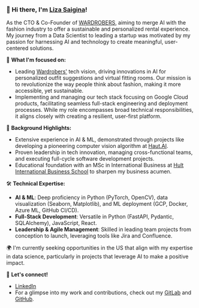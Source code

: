 ### 👋 Hi there, I'm [Liza Saigina](https://github.com/lizasaigina)!

As the CTO & Co-Founder of [WARDROBERS](https://wardrobers.co/), aiming to merge AI with the fashion industry to offer a sustainable and personalized rental experience. My journey from a Data Scientist to leading a startup was motivated by my passion for harnessing AI and technology to create meaningful, user-centered solutions.

🚀 **What I'm focused on:**
- Leading [Wardrobers'](https://wardrobers.co/) tech vision, driving innovations in AI for personalized outfit suggestions and virtual fitting rooms. Our mission is to revolutionize the way people think about fashion, making it more accessible, yet sustainable.
- Implementing and managing our tech stack focusing on Google Cloud products, facilitating seamless full-stack engineering and deployment processes. While my role encompasses broad technical responsibilities, it aligns closely with creating a resilient, user-first platform.

💼 **Background Highlights:**
- Extensive experience in AI & ML, demonstrated through projects like developing a pioneering computer vision algorithm at [Haut.AI](https://haut.ai/).
- Proven leadership in tech innovation, managing cross-functional teams, and executing full-cycle software development projects.
- Educational foundation with an MSc in International Business at [Hult International Business School](https://hult.edu/) to sharpen my business acumen.

🛠 **Technical Expertise:**
- **AI & ML**: Deep proficiency in Python (PyTorch, OpenCV), data visualization (Seaborn, Matplotlib), and ML deployment (GCP, Docker, Azure ML, GitHub CI/CD).
- **Full-Stack Development**: Versatile in Python (FastAPI, Pydantic, SQLAlchemy), JavaScript, React.
- **Leadership & Agile Management**: Skilled in leading team projects from conception to launch, leveraging tools like Jira and Confluence.

🌍 I'm currently seeking opportunities in the US that align with my expertise in data science, particularly in projects that leverage AI to make a positive impact.

🔗 **Let's connect!**
- [LinkedIn](https://linkedin.com/in/lizasaigina)
- For a glimpse into my work and contributions, check out my [GitLab](https://gitlab.com/lizasaigina) and [GitHub]([https://github.com/lizasaigina](https://github.com/lizasaigina/hult-python-analytics)).
